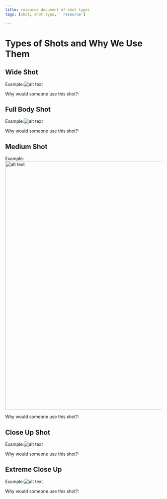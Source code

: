 ```yaml
---
title: resource document of shot types
tags: [shot, shot type, ' resource']

---
```


# Types of Shots and Why We Use Them

## Wide Shot

Example:![alt text](https://files.slack.com/files-pri/T0HTW3H0V-F06PMJ52F63/blade-runner-bradbury.webp?pub_secret=ec9fa15e72)

Why would someone use this shot?:

## Full Body Shot

Example:![alt text](https://files.slack.com/files-pri/T0HTW3H0V-F06Q21EUVCK/the-royal-tenenbaums-___-full-shot-example.jpg.webp?pub_secret=9e94db2b61)


Why would someone use this shot?:

## Medium Shot

Example:
<img src="https://files.slack.com/files-pri/T0HTW3H0V-F06PVGC5B46/titanic.gif?pub_secret=b2faf98399" alt="alt text" width="800" height="auto"/>


Why would someone use this shot?:


## Close Up Shot

Example:![alt text](https://files.slack.com/files-pri/T0HTW3H0V-F06Q26BRC3U/get_out.jpeg?pub_secret=00fa8b8f0e)

Why would someone use this shot?:


## Extreme Close Up

Example:![alt text](https://files.slack.com/files-pri/T0HTW3H0V-F06Q4LL1ZMJ/little_miss_sunshine.jpeg?pub_secret=faa0a501b2)

Why would someone use this shot?:




